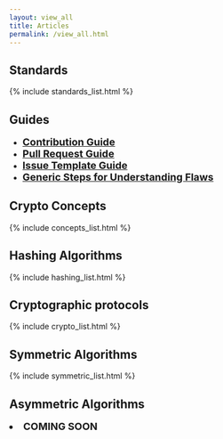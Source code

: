 ```yaml
---
layout: view_all
title: Articles
permalink: /view_all.html
---
```

<div class="row" style="margin-bottom:40px">
<div class="col-sm-6">
<h2> Standards </h2>
{% include standards_list.html %}
</div>
<div class="col-sm-6">
<h2> Guides </h2>
<ul>
<li><font size="4"><strong><a href="https://github.com/jhu-information-security-institute/CryptoDoneRight/blob/master/CONTRIBUTING-template.md">Contribution Guide</a></strong></font></li>
<li><font size="4"><strong><a href="https://github.com/jhu-information-security-institute/CryptoDoneRight/blob/master/.github/ISSUE_TEMPLATE/pull_request_template.md">Pull Request Guide</a></strong></font></li>
<li><font size="4"><strong><a href="https://github.com/jhu-information-security-institute/CryptoDoneRight/blob/master/.github/ISSUE_TEMPLATE/issue_template.md">Issue Template Guide</a></strong></font></li>
<li><font size="4"><strong><a href="/flaw-categories.html">Generic Steps for Understanding Flaws</a></strong></font></li>
</ul>
</div>
<div class="col-sm-6">
<h2> Crypto Concepts </h2>
{% include concepts_list.html %}
</div>
<div class="col-sm-6">
<h2> Hashing Algorithms </h2>
{% include hashing_list.html %}
</div>
<div class=" col-sm-6 ">
<h2> Cryptographic protocols </h2>
{% include crypto_list.html %}
</div>
<div class="col-sm-6">
<h2> Symmetric Algorithms </h2>
{% include symmetric_list.html %}
</div>
<div class="col-sm-6">
<h2> Asymmetric Algorithms </h2>
<font size="4"><strong><a><li>COMING SOON</li></a></strong></font>
</div>
</div>
